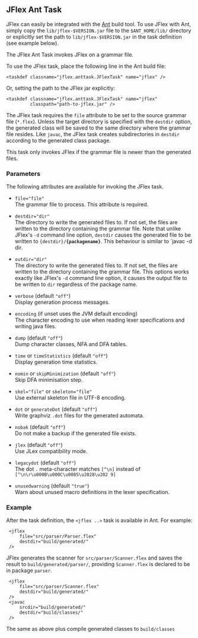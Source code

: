 JFlex Ant Task
--------------

JFlex can easily be integrated with the [Ant](http://ant.apache.org/)
build tool. To use JFlex with Ant, simply copy the `lib/jflex-$VERSION.jar`
file to the `$ANT_HOME/lib/` directory or explicitly set the path to
`lib/jflex-$VERSION.jar` in the task definition (see example below).

The JFlex Ant Task invokes JFlex on a grammar file.

To use the JFlex task, place the following line in the Ant build file:

    <taskdef classname="jflex.anttask.JFlexTask" name="jflex" />

Or, setting the path to the JFlex jar explicitly:

    <taskdef classname="jflex.anttask.JFlexTask" name="jflex"
             classpath="path-to-jflex.jar" />

The JFlex task requires the `file` attribute to be set to the source
grammar file (`*.flex`). Unless the target directory is specified with
the `destdir` option, the generated class will be saved to the same
directory where the grammar file resides. Like `javac`, the JFlex task
creates subdirectories in `destdir` according to the generated class
package.

This task only invokes JFlex if the grammar file is newer than the
generated files.

### Parameters

The following attributes are available for invoking the JFlex task.

-  `file="file"`\
    The grammar file to process. This attribute is required.

-  `destdir="dir"`\
    The directory to write the generated files to. If not set, the files are
    written to the directory containing the grammar file. Note that unlike
    JFlex's `-d` command line option, `destdir` causes the generated file to
    be written to `{destdir}/`**`{packagename}`**. This behaviour is similar
    to `javac -d dir.

-  `outdir="dir"`\
    The directory to write the generated files to. If not set, the files are
    written to the directory containing the grammar file. This options works
    exactly like JFlex's `-d` command line option, it causes the output file
    to be written to `dir` regardless of the package name.

-  `verbose` (default `"off"`)\
    Display generation process messages.

-  `encoding` (if unset uses the JVM default encoding)\
    The character encoding to use when reading lexer specifications and writing java files.

-  `dump` (default `"off"`)\
    Dump character classes, NFA and DFA tables.

-  `time` or `timeStatistics` (default `"off"`)\
    Display generation time statistics.

-  `nomin` or `skipMinimization` (default `"off"`)\
    Skip DFA minimisation step.

-  `skel="file"` or `skeleton="file"`\
    Use external skeleton file in UTF-8 encoding.

-  `dot` or `generateDot` (default `"off"`)\
    Write graphviz `.dot` files for the generated automata.

-  `nobak` (default `"off"`)\
    Do not make a backup if the generated file exists.

-   `jlex` (default `"off"`)\
    Use JLex compatibility mode.

-  `legacydot` (default `"off"`)\
    The dot `.` meta-character matches `[^\n]` instead of `[^\n\r\u000B\u000C\u0085\u2028\u202 9]`

-  `unusedwarning` (default `"true"`)\
    Warn about unused macro definitions in the lexer specification.


### Example

After the task definition, the `<jflex ..>` task is available in Ant. For
example:

     <jflex
         file="src/parser/Parser.flex"
         destdir="build/generated/"
     />

JFlex generates the scanner for `src/parser/Scanner.flex` and
saves the result to `build/generated/parser/`, providing `Scanner.flex`
is declared to be in package `parser`.

     <jflex
         file="src/parser/Scanner.flex"
         destdir="build/generated/"
     />
     <javac
         srcdir="build/generated/"
         destdir="build/classes/"
     />

The same as above plus compile generated classes to `build/classes`

